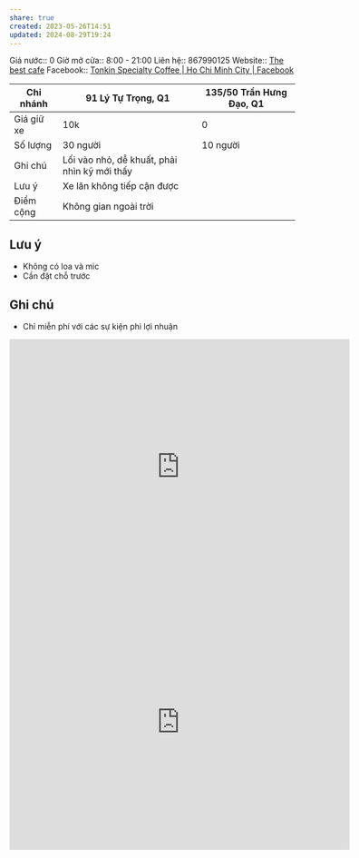```yaml
---
share: true
created: 2023-05-26T14:51
updated: 2024-08-29T19:24
---
```

Giá nước:: 0
Giờ mở cửa:: 8:00 - 21:00
Liên hệ:: 867990125
Website:: [The best cafe](https://tonkin.coffee/aboutbestcoffee/)
Facebook:: [Tonkin Specialty Coffee | Ho Chi Minh City | Facebook](https://www.facebook.com/tonkinspecialtycoffee)

| Chi nhánh  | 91 Lý Tự Trọng, Q1                           | 135/50 Trần Hưng Đạo, Q1 |
| ---------- | -------------------------------------------- | ------------------------ |
| Giá giữ xe | 10k                                          | 0                        |
| Số lượng   | 30 người                                     | 10 người                 |
| Ghi chú    | Lối vào nhỏ, dễ khuất, phải nhìn kỹ mới thấy |                          |
| Lưu ý      | Xe lăn không tiếp cận được                   |                          |
| Điểm cộng  | Không gian ngoài trời                        |                          |

## Lưu ý
- Không có loa và mic
- Cần đặt chỗ trước

## Ghi chú
- Chỉ miễn phí với các sự kiện phi lợi nhuận

<iframe src="https://www.google.com/maps/embed?pb=!1m18!1m12!1m3!1d15678.352274790179!2d106.68517924955465!3d10.766196428979539!2m3!1f0!2f0!3f0!3m2!1i1024!2i768!4f13.1!3m3!1m2!1s0x31752fc740afa7cd%3A0xd1e4a0b284d44d60!2sTonkin%20Specialty%20Coffee!5e0!3m2!1sen!2s!4v1724402315844!5m2!1sen!2s" width="600" height="450" style="border:0;" allowfullscreen="" loading="lazy" referrerpolicy="no-referrer-when-downgrade"></iframe>

<iframe src="https://www.google.com/maps/embed?pb=!1m18!1m12!1m3!1d3919.5884091119547!2d106.69290407511733!3d10.766170259382694!2m3!1f0!2f0!3f0!3m2!1i1024!2i768!4f13.1!3m3!1m2!1s0x31752f7dc7be2ff3%3A0xe0c8c3d04f75aa34!2sTonkin%20Garden%20Coffee%20%26%20Eatery%20%5BCafe%20%26%20Croissant%5D!5e0!3m2!1sen!2s!4v1724401916845!5m2!1sen!2s" width="600" height="450" style="border:0;" allowfullscreen="" loading="lazy" referrerpolicy="no-referrer-when-downgrade"></iframe>
